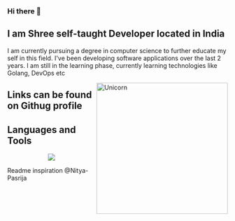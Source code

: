 ### Hi there 👋
## I am Shree self-taught Developer located in India

I am currently pursuing  a degree in computer science to further educate my self in this field. I've been developing software applications over the last 2 years. I am still in the learning phase, currently learning technologies like Golang, DevOps etc

<img align="right" width=300px alt="Unicorn" src="https://media.tenor.com/akBy6qWGjs4AAAAi/peach-cat-mochi-peach-cat.gif" />
  
## Links can be found on Githug profile

## Languages and Tools

<p align="center">
  <a href="https://skillicons.dev">
    <img src="https://skillicons.dev/icons?i=git,github,react,css,html,js,mysql,nodejs,py,tailwind,mongodb,golang&perline=9" />
  </a>
</p>

Readme inspiration @Nitya-Pasrija





